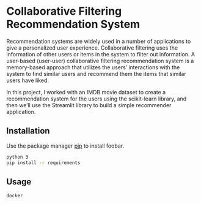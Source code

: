 # Collaborative Filtering Recommendation System

Recommendation systems are widely used in a number of applications to give a personalized user experience. Collaborative filtering uses the information of other users or items in the system to filter out information. A user-based (user-user) collaborative filtering recommendation system is a memory-based approach that utilizes the users’ interactions with the system to find similar users and recommend them the items that similar users have liked.

In this project, I worked with an IMDB movie dataset to create a recommendation system for the users using the scikit-learn library, and then we’ll use the Streamlit library to build a simple recommender application.
## Installation

Use the package manager [pip](https://pip.pypa.io/en/stable/) to install foobar.

```bash
python 3
pip install -r requirements
```

## Usage

```python
docker 

```